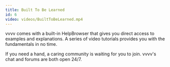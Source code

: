 ```yaml
---
title: Built To Be Learned
id: 6
video: videos/BuiltToBeLearned.mp4
---
```


vvvv comes with a built-in HelpBrowser that gives you direct access to examples and explanations. A series of video tutorials provides you with the fundamentals in no time.

If you need a hand, a caring community is waiting for you to join. vvvv's chat and forums are both open 24/7.
